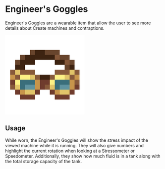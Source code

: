 # Engineer's Goggles

Engineer's Goggles are a wearable item that allow the user to see more details about Create machines and contraptions.

![Engineer's Goggles](../assets/items/goggles.png)

## Usage

While worn, the Engineer's Goggles will show the stress impact of the viewed machine while it is running. They will also give numbers and highlight the current rotation when looking at a Stressometer or Speedometer. Additionally, they show how much fluid is in a tank along with the total storage capacity of the tank.
